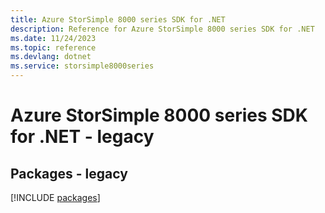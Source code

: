 ```yaml
---
title: Azure StorSimple 8000 series SDK for .NET
description: Reference for Azure StorSimple 8000 series SDK for .NET
ms.date: 11/24/2023
ms.topic: reference
ms.devlang: dotnet
ms.service: storsimple8000series
---
```

# Azure StorSimple 8000 series SDK for .NET - legacy
## Packages - legacy
[!INCLUDE [packages](storsimple-8000-series-index.md)]